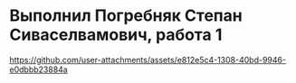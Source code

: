 # Выполнил Погребняк Степан Сиваселвамович, работа 1





https://github.com/user-attachments/assets/e812e5c4-1308-40bd-9946-e0dbbb23884a

